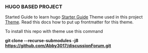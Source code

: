 
### HUGO BASED PROJECT

Started Guide to learn hugo [Starter Guide][1]
Theme used in this project [Theme][2]. Read this docs how to put up frontmatter for this theme.


To install this repo with theme use this command

**git clone --recurse-submodules -j8 https://github.com/Abby3017/discussionForum.git**


[1]: https://gohugo.io/getting-started/quick-start/
[2]: https://github.com/jesselau76/hugo-w3-simple
